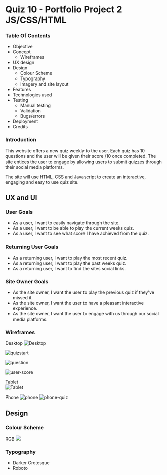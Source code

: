 # Quiz 10 - Portfolio Project 2 JS/CSS/HTML

### Table Of Contents
* Objective
* Concept
  - Wireframes
* UX design
* Design
   - Colour Scheme
   - Typography
   - Imagery and site layout
* Features
* Technologies used
* Testing
  - Manual testing
  - Validation
  - Bugs/errors
* Deployment
* Credits

### Introduction

This website offers a new quiz weekly to the user. Each quiz has 10 questions and the user will be given their score /10 once completed. The site entices the user to engage by allowing users to submit quizzes through their social media platforms. 

The site will use HTML, CSS and Javascript to create an interactive, engaging and easy to use quiz site.


## UX and UI

### User Goals
* As a user, I want to easily navigate through the site.
* As a user, I want to be able to play the current weeks quiz.
* As a user, I want to see what score I have achieved from the quiz.

### Returning User Goals
* As a returning user, I want to play the most recent quiz.
* As a returning user, I want to play the past weeks quiz.
* As a returning user, I want to find the sites social links.

### Site Owner Goals
* As the site owner, I want the user to play the previous quiz if they've missed it.
* As the site owner, I want the user to have a pleasant interactive experience.
* As the site owner, I want the user to engage with us through our social media platforms.

### Wireframes

Desktop
![Desktop](readme/desktop-wireframe.png)

![quizstart](readme/quiz-start.png)

![question](readme/question.png)

![user-score](readme/user-score.png)

Tablet <br>
![Tablet](readme/tablet-wireframe.png)

Phone
![phone](readme/phone-wireframe.png)
![phone-quiz](readme/phone-quiz.png)
## Design

### Colour Scheme
RGB
 ![](readme/colour-palette.png)
 
### Typography
 * Darker Grotesque
 * Roboto
 

